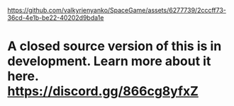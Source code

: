 https://github.com/valkyrienyanko/SpaceGame/assets/6277739/2cccff73-36cd-4e1b-be22-40202d9bda1e

# A closed source version of this is in development. Learn more about it here. https://discord.gg/866cg8yfxZ  
